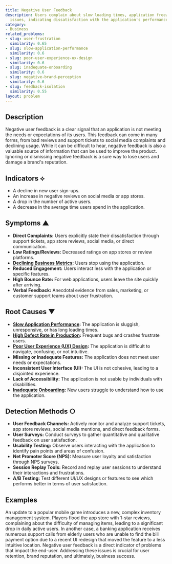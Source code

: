```yaml
---
title: Negative User Feedback
description: Users complain about slow loading times, application freezes, or other
  issues, indicating dissatisfaction with the application's performance or usability.
category:
- Business
related_problems:
- slug: user-frustration
  similarity: 0.65
- slug: slow-application-performance
  similarity: 0.6
- slug: poor-user-experience-ux-design
  similarity: 0.6
- slug: inadequate-onboarding
  similarity: 0.6
- slug: negative-brand-perception
  similarity: 0.6
- slug: feedback-isolation
  similarity: 0.55
layout: problem
---
```


## Description
Negative user feedback is a clear signal that an application is not meeting the needs or expectations of its users. This feedback can come in many forms, from bad reviews and support tickets to social media complaints and declining usage. While it can be difficult to hear, negative feedback is also a valuable source of information that can be used to improve the product. Ignoring or dismissing negative feedback is a sure way to lose users and damage a brand's reputation.

## Indicators ⟡
- A decline in new user sign-ups.
- An increase in negative reviews on social media or app stores.
- A drop in the number of active users.
- A decrease in the average time users spend in the application.

## Symptoms ▲

- **Direct Complaints:** Users explicitly state their dissatisfaction through support tickets, app store reviews, social media, or direct communication.
- **Low Ratings/Reviews:** Decreased ratings on app stores or review platforms.
- **[Declining Business Metrics](declining-business-metrics.md):** Users stop using the application.
- **Reduced Engagement:** Users interact less with the application or specific features.
- **High Bounce Rate:** For web applications, users leave the site quickly after arriving.
- **Verbal Feedback:** Anecdotal evidence from sales, marketing, or customer support teams about user frustration.

## Root Causes ▼

- **[Slow Application Performance](slow-application-performance.md):** The application is sluggish, unresponsive, or has long loading times.
- **[High Defect Rate in Production](high-defect-rate-in-production.md):** Frequent bugs and crashes frustrate users.
- **[Poor User Experience (UX) Design](poor-user-experience-ux-design.md):** The application is difficult to navigate, confusing, or not intuitive.
- **Missing or Inadequate Features:** The application does not meet user needs or expectations.
- **Inconsistent User Interface (UI):** The UI is not cohesive, leading to a disjointed experience.
- **Lack of Accessibility:** The application is not usable by individuals with disabilities.
- **[Inadequate Onboarding](inadequate-onboarding.md):** New users struggle to understand how to use the application.

## Detection Methods ○

- **User Feedback Channels:** Actively monitor and analyze support tickets, app store reviews, social media mentions, and direct feedback forms.
- **User Surveys:** Conduct surveys to gather quantitative and qualitative feedback on user satisfaction.
- **Usability Testing:** Observe users interacting with the application to identify pain points and areas of confusion.
- **Net Promoter Score (NPS):** Measure user loyalty and satisfaction through NPS surveys.
- **Session Replay Tools:** Record and replay user sessions to understand their interactions and frustrations.
- **A/B Testing:** Test different UI/UX designs or features to see which performs better in terms of user satisfaction.

## Examples
An update to a popular mobile game introduces a new, complex inventory management system. Players flood the app store with 1-star reviews, complaining about the difficulty of managing items, leading to a significant drop in daily active users. In another case, a banking application receives numerous support calls from elderly users who are unable to find the bill payment option due to a recent UI redesign that moved the feature to a less intuitive location. Negative user feedback is a direct indicator of problems that impact the end-user. Addressing these issues is crucial for user retention, brand reputation, and ultimately, business success.